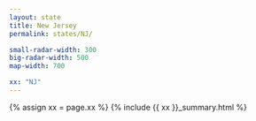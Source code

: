 ```yaml
---
layout: state
title: New Jersey
permalink: states/NJ/

small-radar-width: 300
big-radar-width: 500
map-width: 700

xx: "NJ"
---
```


{% assign xx = page.xx %}
{% include {{ xx }}_summary.html %}